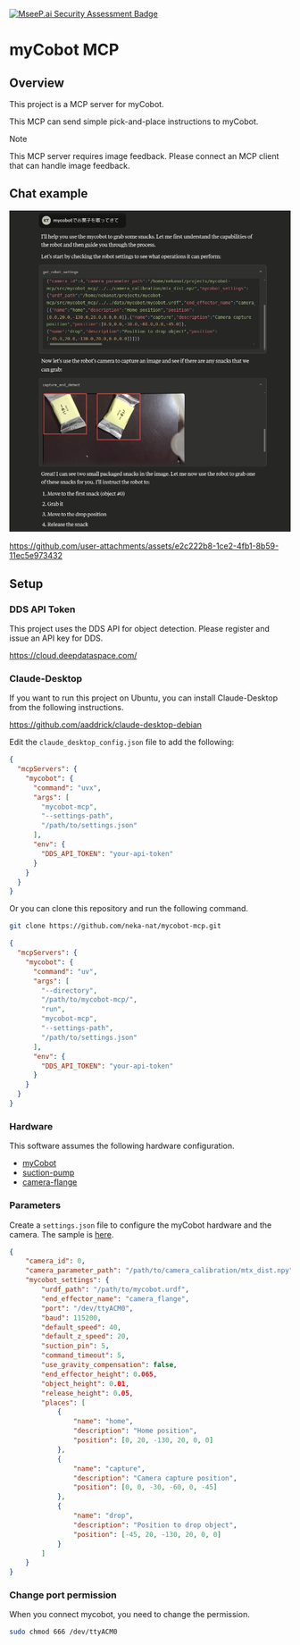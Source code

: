 [![MseeP.ai Security Assessment Badge](https://mseep.net/pr/neka-nat-mycobot-mcp-badge.png)](https://mseep.ai/app/neka-nat-mycobot-mcp)

# myCobot MCP

## Overview

This project is a MCP server for myCobot.

This MCP can send simple pick-and-place instructions to myCobot.

> [!NOTE]
> This MCP server requires image feedback.
> Please connect an MCP client that can handle image feedback.

## Chat example

![chat](assets/chat_screenshot.png)

https://github.com/user-attachments/assets/e2c222b8-1ce2-4fb1-8b59-11ec5e973432

## Setup

### DDS API Token

This project uses the DDS API for object detection.
Please register and issue an API key for DDS.

https://cloud.deepdataspace.com/

### Claude-Desktop

If you want to run this project on Ubuntu, you can install Claude-Desktop from the following instructions.

https://github.com/aaddrick/claude-desktop-debian

Edit the `claude_desktop_config.json` file to add the following:

```json
{
  "mcpServers": {
    "mycobot": {
      "command": "uvx",
      "args": [
        "mycobot-mcp",
        "--settings-path",
        "/path/to/settings.json"
      ],
      "env": {
        "DDS_API_TOKEN": "your-api-token"
      }
    }
  }
}
```

Or you can clone this repository and run the following command.

```bash
git clone https://github.com/neka-nat/mycobot-mcp.git
```

```json
{
  "mcpServers": {
    "mycobot": {
      "command": "uv",
      "args": [
        "--directory",
        "/path/to/mycobot-mcp/",
        "run",
        "mycobot-mcp",
        "--settings-path",
        "/path/to/settings.json"
      ],
      "env": {
        "DDS_API_TOKEN": "your-api-token"
      }
    }
  }
}
```


### Hardware

This software assumes the following hardware configuration.

* [myCobot](https://shop.elephantrobotics.com/collections/mycobot/products/mycobot-worlds-smallest-and-lightest-six-axis-collaborative-robot)
* [suction-pump](https://shop.elephantrobotics.com/collections/suction-pumps/products/suction-pump-2-0)
* [camera-flange](https://shop.elephantrobotics.com/collections/camera-modules/products/camera-flange-2-0)


### Parameters

Create a `settings.json` file to configure the myCobot hardware and the camera.
The sample is [here](https://github.com/neka-nat/mycobot-mcp/blob/master/data/sample_settings.json).

```json
{
    "camera_id": 0,
    "camera_parameter_path": "/path/to/camera_calibration/mtx_dist.npy",
    "mycobot_settings": {
        "urdf_path": "/path/to/mycobot.urdf",
        "end_effector_name": "camera_flange",
        "port": "/dev/ttyACM0",
        "baud": 115200,
        "default_speed": 40,
        "default_z_speed": 20,
        "suction_pin": 5,
        "command_timeout": 5,
        "use_gravity_compensation": false,
        "end_effector_height": 0.065,
        "object_height": 0.01,
        "release_height": 0.05,
        "places": [
            {
                "name": "home",
                "description": "Home position",
                "position": [0, 20, -130, 20, 0, 0]
            },
            {
                "name": "capture",
                "description": "Camera capture position",
                "position": [0, 0, -30, -60, 0, -45]
            },
            {
                "name": "drop",
                "description": "Position to drop object",
                "position": [-45, 20, -130, 20, 0, 0]
            }
        ]
    }
}
```

### Change port permission

When you connect mycobot, you need to change the permission.

```bash
sudo chmod 666 /dev/ttyACM0
```
